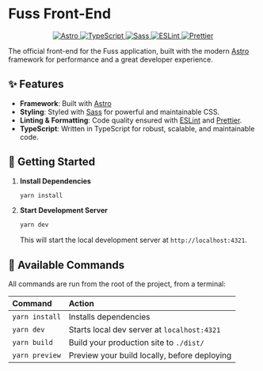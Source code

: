 # Fuss Front-End

<p align="center">
  <a href="https://astro.build/">
    <img src="https://img.shields.io/badge/Astro-BC52EE?style=for-the-badge&logo=astro&logoColor=white" alt="Astro">
  </a>
  <a href="https://www.typescriptlang.org/">
    <img src="https://img.shields.io/badge/TypeScript-3178C6?style=for-the-badge&logo=typescript&logoColor=white" alt="TypeScript">
  </a>
  <a href="https://sass-lang.com/">
    <img src="https://img.shields.io/badge/Sass-CC6699?style=for-the-badge&logo=sass&logoColor=white" alt="Sass">
  </a>
  <a href="https://eslint.org/">
    <img src="https://img.shields.io/badge/ESLint-4B32C3?style=for-the-badge&logo=eslint&logoColor=white" alt="ESLint">
  </a>
  <a href="https://prettier.io">
    <img src="https://img.shields.io/badge/Prettier-F7B93E?style=for-the-badge&logo=prettier&logoColor=black" alt="Prettier">
  </a>
</p>

The official front-end for the Fuss application, built with the modern [Astro](https://astro.build/) framework for performance and a great developer experience.

## ✨ Features

- **Framework**: Built with [Astro](https://astro.build/)
- **Styling**: Styled with [Sass](https://sass-lang.com/) for powerful and maintainable CSS.
- **Linting & Formatting**: Code quality ensured with [ESLint](https://eslint.org/) and [Prettier](https://prettier.io/).
- **TypeScript**: Written in TypeScript for robust, scalable, and maintainable code.

## 🚀 Getting Started

1.  **Install Dependencies**
    ```sh
    yarn install
    ```

2.  **Start Development Server**
    ```sh
    yarn dev
    ```
    This will start the local development server at `http://localhost:4321`.

## 🧞 Available Commands

All commands are run from the root of the project, from a terminal:

| Command        | Action                                      |
| :------------- | :------------------------------------------ |
| `yarn install` | Installs dependencies                       |
| `yarn dev`     | Starts local dev server at `localhost:4321` |
| `yarn build`   | Build your production site to `./dist/`     |
| `yarn preview` | Preview your build locally, before deploying|
